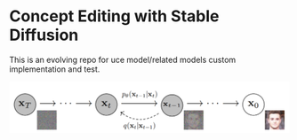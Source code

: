 # Concept Editing with Stable Diffusion

This is an evolving repo for uce model/related models custom implementation and test.

![Alt text](ddpm_paper.png)